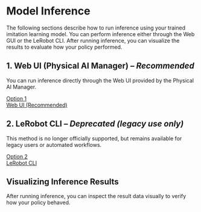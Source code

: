# Model Inference

The following sections describe how to run inference using your trained imitation learning model. You can perform inference either through the Web GUI or the LeRobot CLI. After running inference, you can visualize the results to evaluate how your policy performed.

## 1. Web UI (Physical AI Manager) – *Recommended*

You can run inference directly through the Web UI provided by the Physical AI Manager.

<a href="/model_inference_with_web_ui" class="button-dataset-preparation-option">
Option 1<br>Web UI (Recommended)
</a>

## 2. LeRobot CLI – *Deprecated (legacy use only)*

This method is no longer officially supported, but remains available for legacy users or automated workflows.

<a href="/model_inference_with_lerobot_cli" class="button-dataset-preparation-option">
Option 2<br>LeRobot CLI
</a>

## Visualizing Inference Results

After running inference, you can inspect the result data visually to verify how your policy behaved.